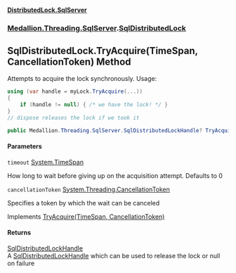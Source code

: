 #### [DistributedLock.SqlServer](README.md 'README')
### [Medallion.Threading.SqlServer](Medallion.Threading.SqlServer.md 'Medallion.Threading.SqlServer').[SqlDistributedLock](SqlDistributedLock.md 'Medallion.Threading.SqlServer.SqlDistributedLock')

## SqlDistributedLock.TryAcquire(TimeSpan, CancellationToken) Method

Attempts to acquire the lock synchronously. Usage:   
  
```csharp  
using (var handle = myLock.TryAcquire(...))  
{  
    if (handle != null) { /* we have the lock! */ }  
}  
// dispose releases the lock if we took it  
```

```csharp
public Medallion.Threading.SqlServer.SqlDistributedLockHandle? TryAcquire(System.TimeSpan timeout=default(System.TimeSpan), System.Threading.CancellationToken cancellationToken=default(System.Threading.CancellationToken));
```
#### Parameters

<a name='Medallion.Threading.SqlServer.SqlDistributedLock.TryAcquire(System.TimeSpan,System.Threading.CancellationToken).timeout'></a>

`timeout` [System.TimeSpan](https://docs.microsoft.com/en-us/dotnet/api/System.TimeSpan 'System.TimeSpan')

How long to wait before giving up on the acquisition attempt. Defaults to 0

<a name='Medallion.Threading.SqlServer.SqlDistributedLock.TryAcquire(System.TimeSpan,System.Threading.CancellationToken).cancellationToken'></a>

`cancellationToken` [System.Threading.CancellationToken](https://docs.microsoft.com/en-us/dotnet/api/System.Threading.CancellationToken 'System.Threading.CancellationToken')

Specifies a token by which the wait can be canceled

Implements [TryAcquire(TimeSpan, CancellationToken)](https://github.com/madelson/DistributedLock/tree/default-documentation/docs/api/DistributedLock.Core/IDistributedLock.TryAcquire.GcM73KNvUAY5aoOOhgln1g.md 'Medallion.Threading.IDistributedLock.TryAcquire(System.TimeSpan,System.Threading.CancellationToken)')

#### Returns
[SqlDistributedLockHandle](SqlDistributedLockHandle.md 'Medallion.Threading.SqlServer.SqlDistributedLockHandle')  
A [SqlDistributedLockHandle](SqlDistributedLockHandle.md 'Medallion.Threading.SqlServer.SqlDistributedLockHandle') which can be used to release the lock or null on failure